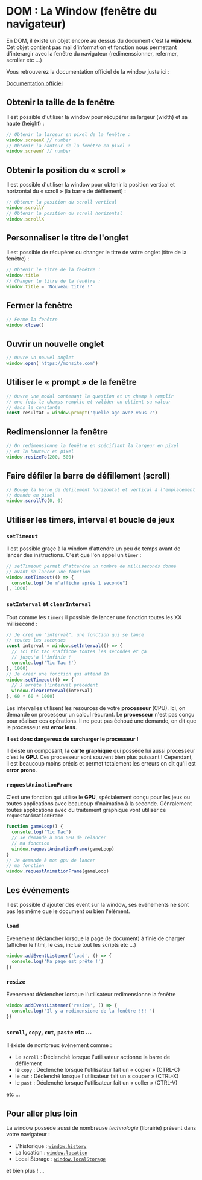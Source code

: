 # DOM : La Window (fenêtre du navigateur)

En DOM, il éxiste un objet encore au dessus du document c'est **la window**. Cet objet contient pas mal d'information et fonction nous permettant d'interargir avec la fenêtre du navigateur (redimenssionner, refermer, scroller etc ...)

Vous retrouverez la documentation officiel de la window juste ici :

[Documentation officiel](https://developer.mozilla.org/fr/docs/Web/API/Window)

## Obtenir la taille de la fenêtre

Il est possible d'utiliser la window pour récupérer sa largeur (width) et sa haute (height) :

```js
// Obtenir la largeur en pixel de la fenêtre :
window.screenX // number
// Obtenir la hauteur de la fenêtre en pixel :
window.screenY // number
```

## Obtenir la position du « scroll »

Il est possible d'utiliser la window pour obtenir la position vertical et horizontal du « scroll » (la barre de défilement) :

```js
// Obtenur la position du scroll vertical
window.scrollY
// Obtenir la position du scroll horizontal
window.scrollX
```

## Personnaliser le titre de l'onglet

Il est possible de récupérer ou changer le titre de votre onglet (titre de la fenêtre) :

```js
// Obtenir le titre de la fenêtre :
window.title
// Changer le titre de la fenêtre :
window.title = 'Nouveau titre !'
```

## Fermer la fenêtre

```js
// Ferme la fenêtre
window.close()
```

## Ouvrir un nouvelle onglet

```js
// Ouvre un nouvel onglet
window.open('https://monsite.com')
```

## Utiliser le « prompt » de la fenêtre

```js
// Ouvre une modal contenant la question et un champ à remplir
// une fois le champs remplie et valider on obtient sa valeur
// dans la constante
const resultat = window.prompt('quelle age avez-vous ?')
```

## Redimensionner la fenêtre

```js
// On redimensionne la fenêtre en spécifiant la largeur en pixel
// et la hauteur en pixel
window.resizeTo(200, 500)
```

## Faire défiler la barre de défillement (scroll)

```js
// Bouge la barre de défilement horizontal et vertical à l'emplacement
// donnée en pixel
window.scrollTo(0, 0)
```

## Utiliser les timers, interval et boucle de jeux

### `setTimeout`

Il est possible graçe à la window d'attendre un peu de temps avant de lancer des instructions. C'est que l'on appel un `timer` :

```js
// setTimeout permet d'attendre un nombre de milliseconds donné
// avant de lancer une fonction
window.setTimeout(() => {
  console.log("Je m'affiche après 1 seconde")
}, 1000)
```

### `setInterval` et `clearInterval`

Tout comme les `timers` il possible de lancer une fonction toutes les XX millisecond :

```js
// Je créé un "interval", une fonction qui se lance
// toutes les secondes
const interval = window.setInterval(() => {
  // Ici tic tac s'affiche toutes les secondes et ça
  // jusqu'a l'infinie !
  console.log('Tic Tac !')
}, 1000)
// Je créer une fonction qui attend 1h
window.setTimeout(() => {
  // J'arréte l'interval précédent
  window.clearInterval(interval)
}, 60 * 60 * 1000)
```

Les intervalles utilisent les resources de votre **processeur** (CPU). Ici, on demande on processeur un calcul récurant. Le **processeur** n'est pas conçu pour réaliser ces opérations. Il ne peut pas échoué une demande, on dit que le processeur est **error less**.

**Il est donc dangereux de surcharger le processeur !**

Il éxiste un composant, **la carte graphique** qui posséde lui aussi processeur c'est le **GPU**. Ces processeur sont souvent bien plus puissant ! Cependant, il est beaucoup moins précis et permet totalement les erreurs on dit qu'il est **error prone**.

### `requestAnimationFrame`

C'est une fonction qui utilise le **GPU**, spécialement conçu pour les jeux ou toutes applications avec beaucoup d'naimation à la seconde. Génralement toutes applications avec du traitement graphique vont utiliser ce `requestAnimationFrame`

```js
function gameLoop() {
  console.log('Tic Tac')
  // Je demande à mon GPU de relancer
  // ma fonction
  window.requestAnimationFrame(gameLoop)
}
// Je demande à mon gpu de lancer
// ma fonction
window.requestAnimationFrame(gameLoop)
```

## Les événements

Il est possible d'ajouter des event sur la window, ses événements ne sont pas les même que le document ou bien l'élément.

### `load`

Évenement déclancher lorsque la page (le document) à finie de charger (afficher le html, le css, inclue tout les scripts etc ...)

```js
window.addEventListener('load', () => {
  console.log('Ma page est prête !')
})
```

### `resize`

Évenement déclencher lorsque l'utilisateur redimensionne la fenêtre

```js
window.addEventListener('resize', () => {
  console.log('Il y a redimensione de la fenêtre !!! ')
})
```

### `scroll`, `copy`, `cut`, `paste` etc ...

Il éxiste de nombreux événement comme :

- Le `scroll` : Déclenché lorsque l'utilisateur actionne la barre de défilement
- le `copy` : Déclenché lorsque l'utilisateur fait un « copier » (CTRL-C)
- le `cut` : Déclenché lorsque l'utilisateur fait un « couper » (CTRL-X)
- le `past` : Déclenché lorsque l'utilisateur fait un « coller » (CTRL-V)

etc ...

## Pour aller plus loin

La window possède aussi de nombreuse _technologie_ (librairie) présent dans votre navigateur :

- L'historique : [`window.history`](https://developer.mozilla.org/fr/docs/Web/API/Window/history)
- La location : [`window.location`](https://developer.mozilla.org/fr/docs/Web/API/Window/location)
- Local Storage : [`window.localStorage`](https://developer.mozilla.org/fr/docs/Web/API/Window/localStorage)

et bien plus ! ...